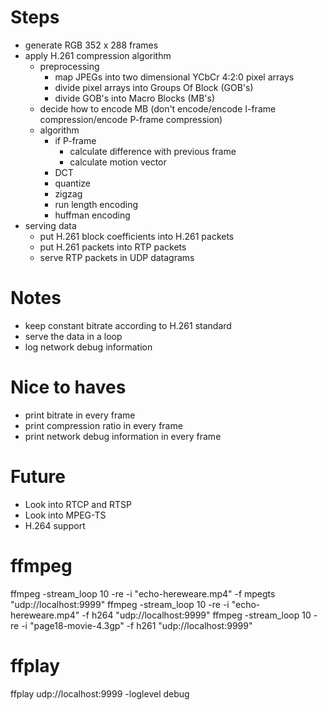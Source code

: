 # Steps
- generate RGB 352 x 288 frames
- apply H.261 compression algorithm
    - preprocessing
      - map JPEGs into two dimensional YCbCr 4:2:0 pixel arrays
      - divide pixel arrays into Groups Of Block (GOB's)
      - divide GOB's into Macro Blocks (MB's)
    - decide how to encode MB (don't encode/encode I-frame compression/encode P-frame compression)
    - algorithm
      - if P-frame 
        - calculate difference with previous frame 
        - calculate motion vector
      - DCT
      - quantize
      - zigzag
      - run length encoding
      - huffman encoding
- serving data
  - put H.261 block coefficients into H.261 packets
  - put H.261 packets into RTP packets
  - serve RTP packets in UDP datagrams

# Notes
- keep constant bitrate according to H.261 standard
- serve the data in a loop
- log network debug information

# Nice to haves
- print bitrate in every frame
- print compression ratio in every frame
- print network debug information in every frame

# Future
- Look into RTCP and RTSP
- Look into MPEG-TS
- H.264 support

# ffmpeg
ffmpeg -stream_loop 10 -re -i "echo-hereweare.mp4" -f mpegts "udp://localhost:9999"
ffmpeg -stream_loop 10 -re -i "echo-hereweare.mp4" -f h264 "udp://localhost:9999"
ffmpeg -stream_loop 10 -re -i "page18-movie-4.3gp" -f h261 "udp://localhost:9999"

# ffplay
ffplay udp://localhost:9999 -loglevel debug
